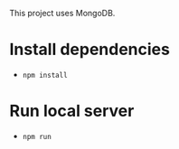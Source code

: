 This project uses MongoDB.

# Install dependencies
- ```npm install ```

# Run local server
- ```npm run ```
